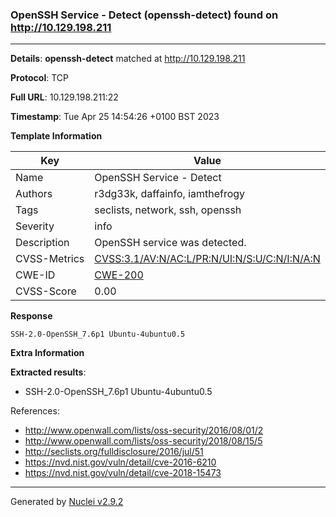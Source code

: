 ### OpenSSH Service - Detect (openssh-detect) found on http://10.129.198.211
---
**Details**: **openssh-detect**  matched at http://10.129.198.211

**Protocol**: TCP

**Full URL**: 10.129.198.211:22

**Timestamp**: Tue Apr 25 14:54:26 +0100 BST 2023

**Template Information**

| Key | Value |
|---|---|
| Name | OpenSSH Service - Detect |
| Authors | r3dg33k, daffainfo, iamthefrogy |
| Tags | seclists, network, ssh, openssh |
| Severity | info |
| Description | OpenSSH service was detected.<br> |
| CVSS-Metrics | [CVSS:3.1/AV:N/AC:L/PR:N/UI:N/S:U/C:N/I:N/A:N](https://www.first.org/cvss/calculator/3.1#CVSS:3.1/AV:N/AC:L/PR:N/UI:N/S:U/C:N/I:N/A:N) |
| CWE-ID | [CWE-200](https://cwe.mitre.org/data/definitions/200.html) |
| CVSS-Score | 0.00 |

**Response**
```http
SSH-2.0-OpenSSH_7.6p1 Ubuntu-4ubuntu0.5

```

**Extra Information**

**Extracted results**:

- SSH-2.0-OpenSSH_7.6p1 Ubuntu-4ubuntu0.5


References: 
- http://www.openwall.com/lists/oss-security/2016/08/01/2
- http://www.openwall.com/lists/oss-security/2018/08/15/5
- http://seclists.org/fulldisclosure/2016/jul/51
- https://nvd.nist.gov/vuln/detail/cve-2016-6210
- https://nvd.nist.gov/vuln/detail/cve-2018-15473

---
Generated by [Nuclei v2.9.2](https://github.com/projectdiscovery/nuclei)